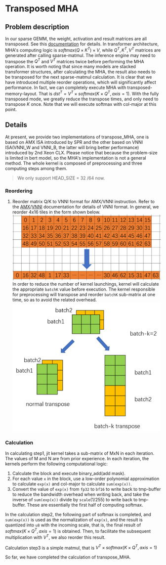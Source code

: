 # Transposed MHA
## Problem description 
In our sparse GEMM, the weight, activation and result matrices are all transposed. See this [documentation](https://github.com/intel/intel-extension-for-transformers/blob/main/intel_extension_for_transformers/llm/runtime/deprecated/kernels/docs/kernel_desc/kernel_vnni.md) for details.
In transformer architecture, MHA's computing logic is $softmax(Q\times K^T)\times V$, while $Q^T,K^T,V^T$ matrices are generated after calling sparse-matmul. The inference engine may need to transpose the $Q^T$ and $V^T$ matrices twice before performing the MHA operation. It is worth noting that since many models are stacked transformer structures, after calculating the MHA, the result also needs to be transposed for the next sparse-matmul calculation. It is clear that we have introduced multiple reorder operations, which will significantly affect performance. In fact, we can completely execute MHA with transposed-memory-layout. That is $dst^T=V^T\times softmax(K\times Q^T,axis =1)$. With the fully transposed mode, we greatly reduce the transpose times, and only need to transpose $K$ once. Note that we will execute softmax with col-major at this point.
## Details 
At present, we provide two implementations of transpose_MHA, one is based on AMX ISA introduced by SPR and the other based on VNNI ISA(VNNI_W and VNNI_B, the latter will bring better performance) introduced by 2nd Xeon CLX. Please notice that because the problem-size is limited in bert model, so the MHA's implementation is not a general method. The whole kernel is composed of preprocessing and three computing steps among them.
> We only support HEAD_SIZE = 32 /64 now.
 
### Reordering
1. Reorder matrix Q/K to VNNI format for AMX/VNNI instruction. Refer to the [AMX](https://www.intel.com/content/www/us/en/docs/intrinsics-guide/index.html#ig_expand=159,653,1854,5965,5461,1742,2782,2782,2774,4964,4916,4925,4944,1745,1589,4114,4089,4120,4114,4111,4108,5390,5389,5388,1595,2782,4541,6243,6255,4541,1510,2244,6836,7263,2250,5360,5388,5389,5390,5352,5353,5324,5381,4626,7264,607,6172,649,6159,6897,7264,7267,2808,2795,2782,2913,1431,1385,5381,574,572,5381,5380,5379,5378,5377,5376,5375,5374,5373,5390,5389,5388,5360,5359,6897,6937,6905,6830,6897,6903,6857,7265,6501,6519,6582,488,4506,5240,5459,5478,5489,5488,5487,5480,5463,640,6206,640,2808,4469,4470,4471,4463,4472,4469,2801,2759,2782,2787,640,2949,2949,2890,2913,2912,2585,2585,2585,2585,7041,7043,572,2579,640,4369,6903,6903,2756,1827,6529,572,7264,2749,5645,2808,2795,2782,7260,4469,7267,7266,2139,1998,2756,2750,2753,7439,7259,7259,2769,7439,4376,6172,6255,6252,7498,7400,7343,6410,6951,5289,4087,4123,4111,4107,2250,6951,6947,6944,6955,4374,4107,707,7544,184,4503,119,7539,7540&techs=AMX)/[VNNI](https://www.intel.com/content/www/us/en/docs/intrinsics-guide/index.html#ig_expand=159,653,1854,5965,5461,1742,2782,2782,2774,4964,4916,4925,4944,1745,1589,4114,4089,4120,4114,4111,4108,5390,5389,5388,1595,2782,4541,6243,6255,4541,1510,2244,6836,7263,2250,5360,5388,5389,5390,5352,5353,5324,5381,4626,7264,607,6172,649,6159,6897,7264,7267,2808,2795,2782,2913,1431,1385,5381,574,572,5381,5380,5379,5378,5377,5376,5375,5374,5373,5390,5389,5388,5360,5359,6897,6937,6905,6830,6897,6903,6857,7265,6501,6519,6582,488,4506,5240,5459,5478,5489,5488,5487,5480,5463,640,6206,640,2808,4469,4470,4471,4463,4472,4469,2801,2759,2782,2787,640,2949,2949,2890,2913,2912,2585,2585,2585,2585,7041,7043,572,2579,640,4369,6903,6903,2756,1827,6529,572,7264,2749,5645,2808,2795,2782,7260,4469,7267,7266,2139,1998,2756,2750,2753,7439,7259,7259,2769,7439,4376,6172,6255,6252,7498,7400,7343,6410,6951,5289,4087,4123,4111,4107,2250,6951,6947,6944,6955,4374,4107,707,7544,184,4503,119,7539,7540,2899&avx512techs=AVX512_VNNI) documentation for details of VNNI format. In general, we reorder 4x16 tiles in the form shown below. ![trans_mha_reorder](../imgs/kernel_trans_mha_reorder.png)In order to reduce the number of kernel launchings, kernel will calculate the appropriate ```batchK``` value before execution. The kernel responsible for preprocessing will transpose and reorder ```batchK``` sub-matrix at one time, so as to avoid the related overhead. ![batchk_trans](../imgs/kernel_trans_mha_batchk_trans.png)

### Calculation
In calculating step1, jit kernel takes a sub-matrix of MxN in each iteration. The values of M and N are from prior experience. In each iteration, the kernels perform the following computational logic:
1. Calculate the block and execute binary_add(add mask). 
2. For each value `x` in the block, use a low-order polynomial approximation to calculate `exp(x)` and col-major to calculate `sum(exp(x))`. 
3. Convert the value of `exp(x)` from `fp32` to `bf16` to write back to tmp-buffer to reduce the bandwidth overhead when writing back, and take the inverse of `sum(exp(x))` divide by `scale`(1/255) to write back to tmp-buffer. These are essentially the first half of computing softmax. 

In the calculation step2, the following part of softmax is completed, and `sum(exp(x))` is used as the normalization of `exp(x)`, and the result is quantized into `u8` with the incoming scale, that is, the final result of $softmax(K\times Q^T,axis=1)$ is obtained. Then, to facilitate the subsequent multiplication with $V^T$, we also reorder this result.   

Calculation step3 is a simple matmul, that is $V^T\times softmax(K\times Q^T,axis =1)$

So far, we have completed the calculation of transpose_MHA.
